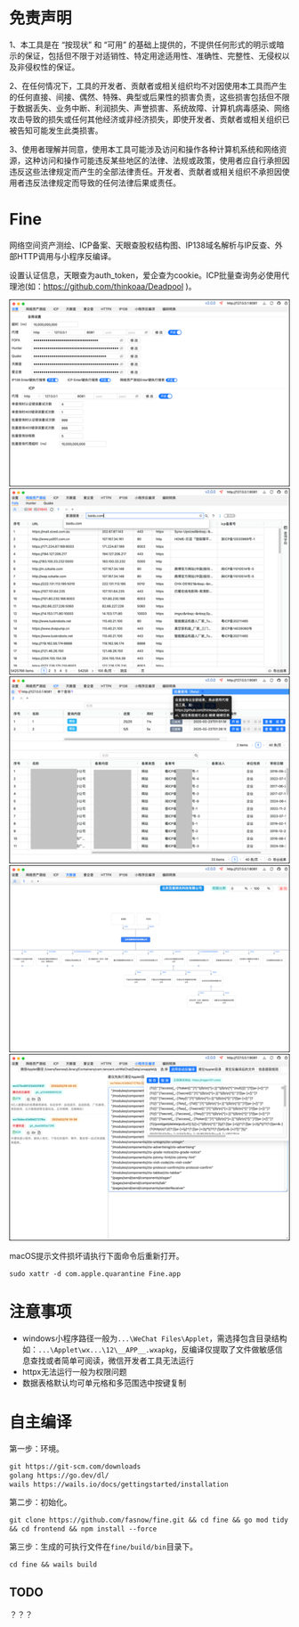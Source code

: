 # 免责声明
1、本工具是在 “按现状” 和 “可用” 的基础上提供的，不提供任何形式的明示或暗示的保证，包括但不限于对适销性、特定用途适用性、准确性、完整性、无侵权以及非侵权性的保证。

2、在任何情况下，工具的开发者、贡献者或相关组织均不对因使用本工具而产生的任何直接、间接、偶然、特殊、典型或后果性的损害负责，这些损害包括但不限于数据丢失、业务中断、利润损失、声誉损害、系统故障、计算机病毒感染、网络攻击导致的损失或任何其他经济或非经济损失，即使开发者、贡献者或相关组织已被告知可能发生此类损害。

3、使用者理解并同意，使用本工具可能涉及访问和操作各种计算机系统和网络资源，这种访问和操作可能违反某些地区的法律、法规或政策，使用者应自行承担因违反这些法律规定而产生的全部法律责任。开发者、贡献者或相关组织不承担因使用者违反法律规定而导致的任何法律后果或责任。
# Fine

网络空间资产测绘、ICP备案、天眼查股权结构图、IP138域名解析与IP反查、外部HTTP调用与小程序反编译。

设置认证信息，天眼查为auth_token，爱企查为cookie。ICP批量查询务必使用代理池(如：https://github.com/thinkoaa/Deadpool )。

![1](README_images/img_4.png)
![2](README_images/img.png)
![3](README_images/img_2.png)
![4](README_images/img_3.png)
![5](README_images/img_1.png)

macOS提示文件损坏请执行下面命令后重新打开。

```
sudo xattr -d com.apple.quarantine Fine.app
```

# 注意事项

- windows小程序路径一般为`...\WeChat Files\Applet`，需选择包含目录结构如：`...\Applet\wx...\12\__APP__.wxapkg`，反编译仅提取了文件做敏感信息查找或者简单可阅读，微信开发者工具无法运行
- httpx无法运行一般为权限问题
- 数据表格默认均可单元格和多范围选中按键复制

# 自主编译

第一步：环境。

```
git https://git-scm.com/downloads
golang https://go.dev/dl/
wails https://wails.io/docs/gettingstarted/installation
```

第二步：初始化。

```
git clone https://github.com/fasnow/fine.git && cd fine && go mod tidy && cd frontend && npm install --force
```

第三步：生成的可执行文件在`fine/build/bin`目录下。

```
cd fine && wails build
```

## TODO

？？？

